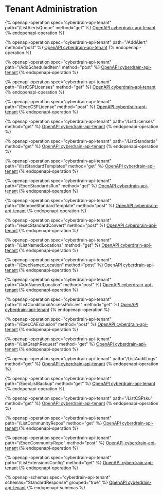 # Tenant Administration

{% openapi-operation spec="cyberdrain-api-tenant" path="/ListAlertsQueue" method="get" %}
[OpenAPI cyberdrain-api-tenant](https://raw.githubusercontent.com/KelvinTegelaar/CIPP-API/refs/heads/dev/Tools/tenant-openapispec.json)
{% endopenapi-operation %}

{% openapi-operation spec="cyberdrain-api-tenant" path="/AddAlert" method="post" %}
[OpenAPI cyberdrain-api-tenant](https://raw.githubusercontent.com/KelvinTegelaar/CIPP-API/refs/heads/dev/Tools/tenant-openapispec.json)
{% endopenapi-operation %}

{% openapi-operation spec="cyberdrain-api-tenant" path="/AddScheduledItem" method="post" %}
[OpenAPI cyberdrain-api-tenant](https://raw.githubusercontent.com/KelvinTegelaar/CIPP-API/refs/heads/dev/Tools/tenant-openapispec.json)
{% endopenapi-operation %}

{% openapi-operation spec="cyberdrain-api-tenant" path="/listCSPLicenses" method="get" %}
[OpenAPI cyberdrain-api-tenant](https://raw.githubusercontent.com/KelvinTegelaar/CIPP-API/refs/heads/dev/Tools/tenant-openapispec.json)
{% endopenapi-operation %}

{% openapi-operation spec="cyberdrain-api-tenant" path="/ExecCSPLicense" method="post" %}
[OpenAPI cyberdrain-api-tenant](https://raw.githubusercontent.com/KelvinTegelaar/CIPP-API/refs/heads/dev/Tools/tenant-openapispec.json)
{% endopenapi-operation %}

{% openapi-operation spec="cyberdrain-api-tenant" path="/ListLicenses" method="get" %}
[OpenAPI cyberdrain-api-tenant](https://raw.githubusercontent.com/KelvinTegelaar/CIPP-API/refs/heads/dev/Tools/tenant-openapispec.json)
{% endopenapi-operation %}

{% openapi-operation spec="cyberdrain-api-tenant" path="/ListStandards" method="get" %}
[OpenAPI cyberdrain-api-tenant](https://raw.githubusercontent.com/KelvinTegelaar/CIPP-API/refs/heads/dev/Tools/tenant-openapispec.json)
{% endopenapi-operation %}

{% openapi-operation spec="cyberdrain-api-tenant" path="/listStandardTemplates" method="get" %}
[OpenAPI cyberdrain-api-tenant](https://raw.githubusercontent.com/KelvinTegelaar/CIPP-API/refs/heads/dev/Tools/tenant-openapispec.json)
{% endopenapi-operation %}

{% openapi-operation spec="cyberdrain-api-tenant" path="/ExecStandardsRun" method="get" %}
[OpenAPI cyberdrain-api-tenant](https://raw.githubusercontent.com/KelvinTegelaar/CIPP-API/refs/heads/dev/Tools/tenant-openapispec.json)
{% endopenapi-operation %}

{% openapi-operation spec="cyberdrain-api-tenant" path="/RemoveStandardTemplate" method="post" %}
[OpenAPI cyberdrain-api-tenant](https://raw.githubusercontent.com/KelvinTegelaar/CIPP-API/refs/heads/dev/Tools/tenant-openapispec.json)
{% endopenapi-operation %}

{% openapi-operation spec="cyberdrain-api-tenant" path="/execStandardConvert" method="post" %}
[OpenAPI cyberdrain-api-tenant](https://raw.githubusercontent.com/KelvinTegelaar/CIPP-API/refs/heads/dev/Tools/tenant-openapispec.json)
{% endopenapi-operation %}

{% openapi-operation spec="cyberdrain-api-tenant" path="/ListNamedLocations" method="get" %}
[OpenAPI cyberdrain-api-tenant](https://raw.githubusercontent.com/KelvinTegelaar/CIPP-API/refs/heads/dev/Tools/tenant-openapispec.json)
{% endopenapi-operation %}

{% openapi-operation spec="cyberdrain-api-tenant" path="/ExecNamedLocation" method="post" %}
[OpenAPI cyberdrain-api-tenant](https://raw.githubusercontent.com/KelvinTegelaar/CIPP-API/refs/heads/dev/Tools/tenant-openapispec.json)
{% endopenapi-operation %}

{% openapi-operation spec="cyberdrain-api-tenant" path="/AddNamedLocation" method="post" %}
[OpenAPI cyberdrain-api-tenant](https://raw.githubusercontent.com/KelvinTegelaar/CIPP-API/refs/heads/dev/Tools/tenant-openapispec.json)
{% endopenapi-operation %}

{% openapi-operation spec="cyberdrain-api-tenant" path="/ListConditionalAccessPolicies" method="get" %}
[OpenAPI cyberdrain-api-tenant](https://raw.githubusercontent.com/KelvinTegelaar/CIPP-API/refs/heads/dev/Tools/tenant-openapispec.json)
{% endopenapi-operation %}

{% openapi-operation spec="cyberdrain-api-tenant" path="/ExecCAExclusion" method="post" %}
[OpenAPI cyberdrain-api-tenant](https://raw.githubusercontent.com/KelvinTegelaar/CIPP-API/refs/heads/dev/Tools/tenant-openapispec.json)
{% endopenapi-operation %}

{% openapi-operation spec="cyberdrain-api-tenant" path="/ListGraphRequest" method="get" %}
[OpenAPI cyberdrain-api-tenant](https://raw.githubusercontent.com/KelvinTegelaar/CIPP-API/refs/heads/dev/Tools/tenant-openapispec.json)
{% endopenapi-operation %}

{% openapi-operation spec="cyberdrain-api-tenant" path="/ListAuditLogs" method="get" %}
[OpenAPI cyberdrain-api-tenant](https://raw.githubusercontent.com/KelvinTegelaar/CIPP-API/refs/heads/dev/Tools/tenant-openapispec.json)
{% endopenapi-operation %}

{% openapi-operation spec="cyberdrain-api-tenant" path="/ExecListBackup" method="get" %}
[OpenAPI cyberdrain-api-tenant](https://raw.githubusercontent.com/KelvinTegelaar/CIPP-API/refs/heads/dev/Tools/tenant-openapispec.json)
{% endopenapi-operation %}

{% openapi-operation spec="cyberdrain-api-tenant" path="/ListCSPsku" method="get" %}
[OpenAPI cyberdrain-api-tenant](https://raw.githubusercontent.com/KelvinTegelaar/CIPP-API/refs/heads/dev/Tools/tenant-openapispec.json)
{% endopenapi-operation %}

{% openapi-operation spec="cyberdrain-api-tenant" path="/ListCommunityRepos" method="get" %}
[OpenAPI cyberdrain-api-tenant](https://raw.githubusercontent.com/KelvinTegelaar/CIPP-API/refs/heads/dev/Tools/tenant-openapispec.json)
{% endopenapi-operation %}

{% openapi-operation spec="cyberdrain-api-tenant" path="/ExecCommunityRepo" method="post" %}
[OpenAPI cyberdrain-api-tenant](https://raw.githubusercontent.com/KelvinTegelaar/CIPP-API/refs/heads/dev/Tools/tenant-openapispec.json)
{% endopenapi-operation %}

{% openapi-operation spec="cyberdrain-api-tenant" path="/ListExtensionsConfig" method="get" %}
[OpenAPI cyberdrain-api-tenant](https://raw.githubusercontent.com/KelvinTegelaar/CIPP-API/refs/heads/dev/Tools/tenant-openapispec.json)
{% endopenapi-operation %}

{% openapi-schemas spec="cyberdrain-api-tenant" schemas="StandardResponse" grouped="true" %}
[OpenAPI cyberdrain-api-tenant](https://raw.githubusercontent.com/KelvinTegelaar/CIPP-API/refs/heads/dev/Tools/tenant-openapispec.json)
{% endopenapi-schemas %}
